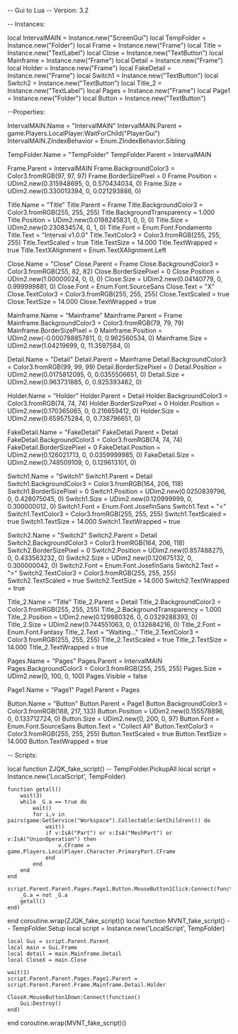 -- Gui to Lua
-- Version: 3.2

-- Instances:

local IntervalMAIN = Instance.new("ScreenGui")
local TempFolder = Instance.new("Folder")
local Frame = Instance.new("Frame")
local Title = Instance.new("TextLabel")
local Close = Instance.new("TextButton")
local Mainframe = Instance.new("Frame")
local Detail = Instance.new("Frame")
local Holder = Instance.new("Frame")
local FakeDetail = Instance.new("Frame")
local Switch1 = Instance.new("TextButton")
local Switch2 = Instance.new("TextButton")
local Title_2 = Instance.new("TextLabel")
local Pages = Instance.new("Frame")
local Page1 = Instance.new("Folder")
local Button = Instance.new("TextButton")

--Properties:

IntervalMAIN.Name = "IntervalMAIN"
IntervalMAIN.Parent = game.Players.LocalPlayer:WaitForChild("PlayerGui")
IntervalMAIN.ZIndexBehavior = Enum.ZIndexBehavior.Sibling

TempFolder.Name = "TempFolder"
TempFolder.Parent = IntervalMAIN

Frame.Parent = IntervalMAIN
Frame.BackgroundColor3 = Color3.fromRGB(97, 97, 97)
Frame.BorderSizePixel = 0
Frame.Position = UDim2.new(0.315948695, 0, 0.570434034, 0)
Frame.Size = UDim2.new(0.330013394, 0, 0.021293886, 0)

Title.Name = "Title"
Title.Parent = Frame
Title.BackgroundColor3 = Color3.fromRGB(255, 255, 255)
Title.BackgroundTransparency = 1.000
Title.Position = UDim2.new(0.0198245831, 0, 0, 0)
Title.Size = UDim2.new(0.230834574, 0, 1, 0)
Title.Font = Enum.Font.Fondamento
Title.Text = "Interval v1.0.0"
Title.TextColor3 = Color3.fromRGB(255, 255, 255)
Title.TextScaled = true
Title.TextSize = 14.000
Title.TextWrapped = true
Title.TextXAlignment = Enum.TextXAlignment.Left

Close.Name = "Close"
Close.Parent = Frame
Close.BackgroundColor3 = Color3.fromRGB(255, 82, 82)
Close.BorderSizePixel = 0
Close.Position = UDim2.new(1.00000024, 0, 0, 0)
Close.Size = UDim2.new(0.04140779, 0, 0.999999881, 0)
Close.Font = Enum.Font.SourceSans
Close.Text = "X"
Close.TextColor3 = Color3.fromRGB(255, 255, 255)
Close.TextScaled = true
Close.TextSize = 14.000
Close.TextWrapped = true

Mainframe.Name = "Mainframe"
Mainframe.Parent = Frame
Mainframe.BackgroundColor3 = Color3.fromRGB(79, 79, 79)
Mainframe.BorderSizePixel = 0
Mainframe.Position = UDim2.new(-0.000788857811, 0, 0.962560534, 0)
Mainframe.Size = UDim2.new(1.04219699, 0, 11.3597584, 0)

Detail.Name = "Detail"
Detail.Parent = Mainframe
Detail.BackgroundColor3 = Color3.fromRGB(99, 99, 99)
Detail.BorderSizePixel = 0
Detail.Position = UDim2.new(0.0175812095, 0, 0.0355506651, 0)
Detail.Size = UDim2.new(0.963731885, 0, 0.925393462, 0)

Holder.Name = "Holder"
Holder.Parent = Detail
Holder.BackgroundColor3 = Color3.fromRGB(74, 74, 74)
Holder.BorderSizePixel = 0
Holder.Position = UDim2.new(0.170365065, 0, 0.216659412, 0)
Holder.Size = UDim2.new(0.659575284, 0, 0.738796651, 0)

FakeDetail.Name = "FakeDetail"
FakeDetail.Parent = Detail
FakeDetail.BackgroundColor3 = Color3.fromRGB(74, 74, 74)
FakeDetail.BorderSizePixel = 0
FakeDetail.Position = UDim2.new(0.126021713, 0, 0.0359999985, 0)
FakeDetail.Size = UDim2.new(0.748509109, 0, 0.129613101, 0)

Switch1.Name = "Switch1"
Switch1.Parent = Detail
Switch1.BackgroundColor3 = Color3.fromRGB(164, 206, 118)
Switch1.BorderSizePixel = 0
Switch1.Position = UDim2.new(0.0250839796, 0, 0.428075045, 0)
Switch1.Size = UDim2.new(0.120999999, 0, 0.300000012, 0)
Switch1.Font = Enum.Font.JosefinSans
Switch1.Text = "<"
Switch1.TextColor3 = Color3.fromRGB(255, 255, 255)
Switch1.TextScaled = true
Switch1.TextSize = 14.000
Switch1.TextWrapped = true

Switch2.Name = "Switch2"
Switch2.Parent = Detail
Switch2.BackgroundColor3 = Color3.fromRGB(164, 206, 118)
Switch2.BorderSizePixel = 0
Switch2.Position = UDim2.new(0.857488275, 0, 0.433563232, 0)
Switch2.Size = UDim2.new(0.120675132, 0, 0.300000042, 0)
Switch2.Font = Enum.Font.JosefinSans
Switch2.Text = ">"
Switch2.TextColor3 = Color3.fromRGB(255, 255, 255)
Switch2.TextScaled = true
Switch2.TextSize = 14.000
Switch2.TextWrapped = true

Title_2.Name = "Title"
Title_2.Parent = Detail
Title_2.BackgroundColor3 = Color3.fromRGB(255, 255, 255)
Title_2.BackgroundTransparency = 1.000
Title_2.Position = UDim2.new(0.129980326, 0, 0.0329288393, 0)
Title_2.Size = UDim2.new(0.744551063, 0, 0.132684216, 0)
Title_2.Font = Enum.Font.Fantasy
Title_2.Text = "Waiting..."
Title_2.TextColor3 = Color3.fromRGB(255, 255, 255)
Title_2.TextScaled = true
Title_2.TextSize = 14.000
Title_2.TextWrapped = true

Pages.Name = "Pages"
Pages.Parent = IntervalMAIN
Pages.BackgroundColor3 = Color3.fromRGB(255, 255, 255)
Pages.Size = UDim2.new(0, 100, 0, 100)
Pages.Visible = false

Page1.Name = "Page1"
Page1.Parent = Pages

Button.Name = "Button"
Button.Parent = Page1
Button.BackgroundColor3 = Color3.fromRGB(188, 217, 133)
Button.Position = UDim2.new(0.155578896, 0, 0.133712724, 0)
Button.Size = UDim2.new(0, 200, 0, 97)
Button.Font = Enum.Font.SourceSans
Button.Text = "Collect All"
Button.TextColor3 = Color3.fromRGB(255, 255, 255)
Button.TextScaled = true
Button.TextSize = 14.000
Button.TextWrapped = true

-- Scripts:

local function ZJQK_fake_script() -- TempFolder.PickupAll 
	local script = Instance.new('LocalScript', TempFolder)

	function getall()
		wait(3)
		while _G.a == true do
			wait()
			for i,v in pairs(game:GetService("Workspace").Collectable:GetChildren()) do
				wait()
				if v:IsA("Part") or v:IsA("MeshPart") or v:IsA("UnionOperation") then
					v.CFrame = game.Players.LocalPlayer.Character.PrimaryPart.CFrame
				end
			end
		end
	end
	
	script.Parent.Parent.Pages.Page1.Button.MouseButton1Click:Connect(function()
		_G.a = not _G.a
		getall()
	end)
	
end
coroutine.wrap(ZJQK_fake_script)()
local function MVNT_fake_script() -- TempFolder.Setup 
	local script = Instance.new('LocalScript', TempFolder)

	local Gui = script.Parent.Parent
	local main = Gui.Frame
	local detail = main.Mainframe.Detail
	local CloseX = main.Close
	
	wait(1)
	script.Parent.Parent.Pages.Page1.Parent = script.Parent.Parent.Frame.Mainframe.Detail.Holder
	
	CloseX.MouseButton1Down:Connect(function()
		Gui:Destroy()
	end)
end
coroutine.wrap(MVNT_fake_script)()
